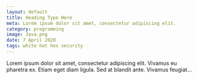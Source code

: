 ```yaml
---
layout: default
title: Heading Type Here
meta: Lorem ipsum dolor sit amet, consectetur adipiscing elit.
category: programming
image: Java.png
date: 7 April 2020
tags: white hat hex security
---
```



Lorem ipsum dolor sit amet, consectetur adipiscing elit. Vivamus eu pharetra ex. Etiam eget diam ligula. Sed at blandit ante. Vivamus feugiat...
